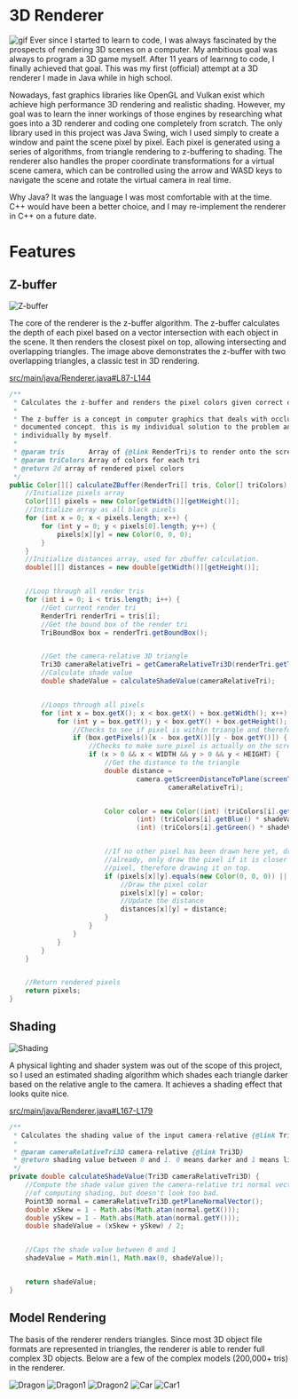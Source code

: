 # 3D Renderer
![gif](https://github.com/OLeather/java-3d-renderer/blob/master/images/video.gif)
Ever since I started to learn to code, I was always fascinated by the prospects of rendering 3D scenes on a computer. My ambitious goal was always to program a 3D game myself. After 11 years of learnng to code, I finally achieved that goal. This was my first (official) attempt at a 3D renderer I made in Java while in high school. 

Nowadays, fast graphics libraries like OpenGL and Vulkan exist which achieve high performance 3D rendering and realistic shading. However, my goal was to learn the inner workings of those engines by researching what goes into a 3D renderer and coding one completely from scratch. The only library used in this project was Java Swing, wich I used simply to create a window and paint the scene pixel by pixel. Each pixel is generated using a series of algorithms, from triangle rendering to z-buffering to shading. The renderer also handles the proper coordinate transformations for a virtual scene camera, which can be controlled using the arrow and WASD keys to navigate the scene and rotate the virtual camera in real time.

Why Java? It was the language I was most comfortable with at the time. C++ would have been a better choice, and I may re-implement the renderer in C++ on a future date.

# Features

## Z-buffer
![Z-buffer](https://github.com/OLeather/java-3d-renderer/blob/master/images/Screenshot%202023-06-11%20130716.png)

The core of the renderer is the z-buffer algorithm. The z-buffer calculates the depth of each pixel based on a vector intersection with each object in the scene. It then renders the closest pixel on top, allowing intersecting and overlapping triangles. The image above demonstrates the z-buffer with two overlapping triangles, a classic test in 3D rendering.

[src/main/java/Renderer.java#L87-L144](https://github.com/OLeather/java-3d-renderer/blob/844c8ce4de1ab325c365b6580da7d9269730e149/src/main/java/Renderer.java#L87-L144)
``` java
/**
 * Calculates the z-buffer and renders the pixel colors given correct depth.
 *
 * The z-buffer is a concept in computer graphics that deals with occluding objects. Although it is a widely
 * documented concept, this is my individual solution to the problem and this specific algorithm code was developed
 * individually by myself.
 *
 * @param tris      Array of {@link RenderTri}s to render onto the screen
 * @param triColors Array of colors for each tri
 * @return 2d array of rendered pixel colors
 */
public Color[][] calculateZBuffer(RenderTri[] tris, Color[] triColors) {
    //Initialize pixels array
    Color[][] pixels = new Color[getWidth()][getHeight()];
    //Initialize array as all black pixels
    for (int x = 0; x < pixels.length; x++) {
        for (int y = 0; y < pixels[0].length; y++) {
            pixels[x][y] = new Color(0, 0, 0);
        }
    }
    //Initialize distances array, used for zbuffer calculation.
    double[][] distances = new double[getWidth()][getHeight()];


    //Loop through all render tris
    for (int i = 0; i < tris.length; i++) {
        //Get current render tri
        RenderTri renderTri = tris[i];
        //Get the bound box of the render tri
        TriBoundBox box = renderTri.getBoundBox();


        //Get the camera-relative 3D triangle
        Tri3D cameraRelativeTri = getCameraRelativeTri3D(renderTri.getTri3D());
        //Calculate shade value
        double shadeValue = calculateShadeValue(cameraRelativeTri);


        //Loops through all pixels
        for (int x = box.getX(); x < box.getX() + box.getWidth(); x++) {
            for (int y = box.getY(); y < box.getY() + box.getHeight(); y++) {
                //Checks to see if pixel is within triangle and therefore should be rendered
                if (box.getPixels()[x - box.getX()][y - box.getY()]) {
                    //Checks to make sure pixel is actually on the screen. Otherwise, don't render it.
                    if (x > 0 && x < WIDTH && y > 0 && y < HEIGHT) {
                        //Get the distance to the triangle
                        double distance =
                                camera.getScreenDistanceToPlane(screenToCameraCoordinate(new Point2D.Double(x, y)),
                                        cameraRelativeTri);


                        Color color = new Color((int) (triColors[i].getRed() * shadeValue),
                                (int) (triColors[i].getBlue() * shadeValue),
                                (int) (triColors[i].getGreen() * shadeValue));


                        //If no other pixel has been drawn here yet, draw the pixel. If a pixel has been drawn
                        //already, only draw the pixel if it is closer to the camera than the previously drawn
                        //pixel, therefore drawing it on top.
                        if (pixels[x][y].equals(new Color(0, 0, 0)) || distance < distances[x][y]) {
                            //Draw the pixel color
                            pixels[x][y] = color;
                            //Update the distance
                            distances[x][y] = distance;
                        }
                    }
                }
            }
        }
    }


    //Return rendered pixels
    return pixels;
}
```

## Shading
![Shading](https://github.com/OLeather/java-3d-renderer/blob/master/images/Screenshot%202023-06-11%20130812.png)

A physical lighting and shader system was out of the scope of this project, so I used an estimated shading algorithm which shades each triangle darker based on the relative angle to the camera. It achieves a shading effect that looks quite nice. 

[src/main/java/Renderer.java#L167-L179](https://github.com/OLeather/java-3d-renderer/blob/844c8ce4de1ab325c365b6580da7d9269730e149/src/main/java/Renderer.java#L167-L179)
```java
/**
 * Calculates the shading value of the input camera-relative {@link Tri3D} based on it's normal vector.
 *
 * @param cameraRelativeTri3D camera-relative {@link Tri3D}
 * @return shading value between 0 and 1. 0 means darker and 1 means lighter colors.
 */
private double calculateShadeValue(Tri3D cameraRelativeTri3D) {
    //Compute the shade value given the camera-relative tri normal vector skew angles. This is a very rough way
    //of computing shading, but doesn't look too bad.
    Point3D normal = cameraRelativeTri3D.getPlaneNormalVector();
    double xSkew = 1 - Math.abs(Math.atan(normal.getX()));
    double ySkew = 1 - Math.abs(Math.atan(normal.getY()));
    double shadeValue = (xSkew + ySkew) / 2;


    //Caps the shade value between 0 and 1
    shadeValue = Math.min(1, Math.max(0, shadeValue));


    return shadeValue;
}
```

## Model Rendering
The basis of the renderer renders triangles. Since most 3D object file formats are represented in triangles, the renderer is able to render full complex 3D objects. Below are a few of the complex models (200,000+ tris) in the renderer.

![Dragon](https://github.com/OLeather/java-3d-renderer/blob/master/images/Screenshot%202023-06-11%20130850.png)
![Dragon1](https://github.com/OLeather/java-3d-renderer/blob/master/images/Screenshot%202023-06-11%20130904.png)
![Dragon2](https://github.com/OLeather/java-3d-renderer/blob/master/images/Screenshot%202023-06-11%20130915.png)
![Car](https://github.com/OLeather/java-3d-renderer/blob/master/images/Screenshot%202023-06-11%20131035.png)
![Car1](https://github.com/OLeather/java-3d-renderer/blob/master/images/Screenshot%202023-06-11%20131050.png)
